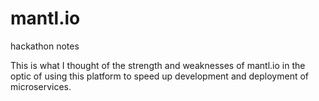 # mantl.io
hackathon notes

This is what I thought of the strength and weaknesses of mantl.io in the optic of using this platform to speed up development and deployment of microservices.
